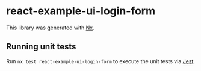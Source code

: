 # react-example-ui-login-form

This library was generated with [Nx](https://nx.dev).

## Running unit tests

Run `nx test react-example-ui-login-form` to execute the unit tests via [Jest](https://jestjs.io).

